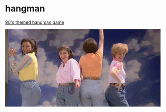 # hangman
[90's themed hangman game](https://meganthonykeogh.github.io/hangman/)

![90's Style](assets/images/mom-jeans-snl.gif)
